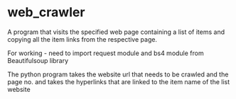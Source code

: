 # web_crawler

A program that visits the specified web page containing a list of items and copying all the item links from the respective page.

For working - need to import request module and bs4 module from Beautifulsoup library

The python program takes the website url that needs to be crawled and the page no. and takes the hyperlinks that are linked to the item name of the list website
